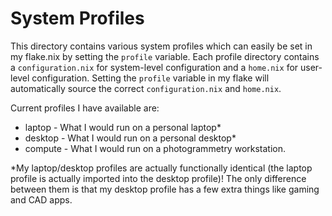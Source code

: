 # System Profiles

This directory contains various system profiles which can easily be set in my flake.nix by setting the `profile` variable.
Each profile directory contains a `configuration.nix` for system-level configuration and a `home.nix` for user-level configuration. 
Setting the `profile` variable in my flake will automatically source the correct `configuration.nix` and `home.nix`.

Current profiles I have available are:
- laptop - What I would run on a personal laptop*
- desktop - What I would run on a personal desktop*
- compute - What I would run on a photogrammetry workstation.

*My laptop/desktop profiles are actually functionally identical (the laptop profile is actually imported into the desktop profile)!
The only difference between them is that my desktop profile has a few extra things like gaming and CAD apps.
